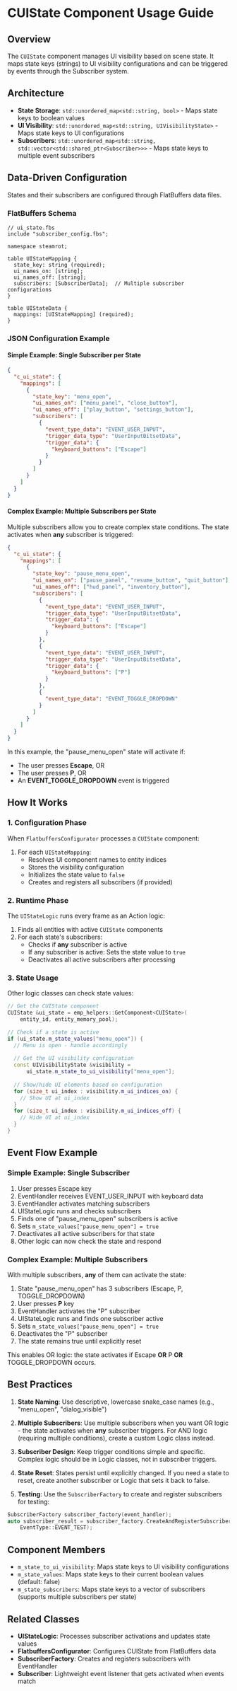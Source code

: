 # CUIState Component Usage Guide

## Overview

The `CUIState` component manages UI visibility based on scene state. It maps state keys (strings) to UI visibility configurations and can be triggered by events through the Subscriber system.

## Architecture

- **State Storage**: `std::unordered_map<std::string, bool>` - Maps state keys to boolean values
- **UI Visibility**: `std::unordered_map<std::string, UIVisibilityState>` - Maps state keys to UI configurations
- **Subscribers**: `std::unordered_map<std::string, std::vector<std::shared_ptr<Subscriber>>>` - Maps state keys to multiple event subscribers

## Data-Driven Configuration

States and their subscribers are configured through FlatBuffers data files.

### FlatBuffers Schema

```fbs
// ui_state.fbs
include "subscriber_config.fbs";

namespace steamrot;

table UIStateMapping {
  state_key: string (required);
  ui_names_on: [string];
  ui_names_off: [string];
  subscribers: [SubscriberData];  // Multiple subscriber configurations
}

table UIStateData {
  mappings: [UIStateMapping] (required);
}
```

### JSON Configuration Example

#### Simple Example: Single Subscriber per State

```json
{
  "c_ui_state": {
    "mappings": [
      {
        "state_key": "menu_open",
        "ui_names_on": ["menu_panel", "close_button"],
        "ui_names_off": ["play_button", "settings_button"],
        "subscribers": [
          {
            "event_type_data": "EVENT_USER_INPUT",
            "trigger_data_type": "UserInputBitsetData",
            "trigger_data": {
              "keyboard_buttons": ["Escape"]
            }
          }
        ]
      }
    ]
  }
}
```

#### Complex Example: Multiple Subscribers per State

Multiple subscribers allow you to create complex state conditions. The state activates when **any** subscriber is triggered:

```json
{
  "c_ui_state": {
    "mappings": [
      {
        "state_key": "pause_menu_open",
        "ui_names_on": ["pause_panel", "resume_button", "quit_button"],
        "ui_names_off": ["hud_panel", "inventory_button"],
        "subscribers": [
          {
            "event_type_data": "EVENT_USER_INPUT",
            "trigger_data_type": "UserInputBitsetData",
            "trigger_data": {
              "keyboard_buttons": ["Escape"]
            }
          },
          {
            "event_type_data": "EVENT_USER_INPUT",
            "trigger_data_type": "UserInputBitsetData",
            "trigger_data": {
              "keyboard_buttons": ["P"]
            }
          },
          {
            "event_type_data": "EVENT_TOGGLE_DROPDOWN"
          }
        ]
      }
    ]
  }
}
```

In this example, the "pause_menu_open" state will activate if:
- The user presses **Escape**, OR
- The user presses **P**, OR
- An **EVENT_TOGGLE_DROPDOWN** event is triggered

## How It Works

### 1. Configuration Phase

When `FlatbuffersConfigurator` processes a `CUIState` component:

1. For each `UIStateMapping`:
   - Resolves UI component names to entity indices
   - Stores the visibility configuration
   - Initializes the state value to `false`
   - Creates and registers all subscribers (if provided)

### 2. Runtime Phase

The `UIStateLogic` runs every frame as an Action logic:

1. Finds all entities with active `CUIState` components
2. For each state's subscribers:
   - Checks if **any** subscriber is active
   - If any subscriber is active: Sets the state value to `true`
   - Deactivates all active subscribers after processing

### 3. State Usage

Other logic classes can check state values:

```cpp
// Get the CUIState component
CUIState &ui_state = emp_helpers::GetComponent<CUIState>(
    entity_id, entity_memory_pool);

// Check if a state is active
if (ui_state.m_state_values["menu_open"]) {
  // Menu is open - handle accordingly
  
  // Get the UI visibility configuration
  const UIVisibilityState &visibility = 
      ui_state.m_state_to_ui_visibility["menu_open"];
  
  // Show/hide UI elements based on configuration
  for (size_t ui_index : visibility.m_ui_indices_on) {
    // Show UI at ui_index
  }
  for (size_t ui_index : visibility.m_ui_indices_off) {
    // Hide UI at ui_index
  }
}
```

## Event Flow Example

### Simple Example: Single Subscriber

1. User presses Escape key
2. EventHandler receives EVENT_USER_INPUT with keyboard data
3. EventHandler activates matching subscribers
4. UIStateLogic runs and checks subscribers
5. Finds one of "pause_menu_open" subscribers is active
6. Sets `m_state_values["pause_menu_open"] = true`
7. Deactivates all active subscribers for that state
8. Other logic can now check the state and respond

### Complex Example: Multiple Subscribers

With multiple subscribers, **any** of them can activate the state:

1. State "pause_menu_open" has 3 subscribers (Escape, P, TOGGLE_DROPDOWN)
2. User presses **P** key
3. EventHandler activates the "P" subscriber
4. UIStateLogic runs and finds one subscriber active
5. Sets `m_state_values["pause_menu_open"] = true`
6. Deactivates the "P" subscriber
7. The state remains true until explicitly reset

This enables OR logic: the state activates if Escape **OR** P **OR** TOGGLE_DROPDOWN occurs.

## Best Practices

1. **State Naming**: Use descriptive, lowercase snake_case names (e.g., "menu_open", "dialog_visible")

2. **Multiple Subscribers**: Use multiple subscribers when you want OR logic - the state activates when **any** subscriber triggers. For AND logic (requiring multiple conditions), create a custom Logic class instead.

3. **Subscriber Design**: Keep trigger conditions simple and specific. Complex logic should be in Logic classes, not in subscriber triggers.

4. **State Reset**: States persist until explicitly changed. If you need a state to reset, create another subscriber or Logic that sets it back to false.

5. **Testing**: Use the `SubscriberFactory` to create and register subscribers for testing:

```cpp
SubscriberFactory subscriber_factory(event_handler);
auto subscriber_result = subscriber_factory.CreateAndRegisterSubscriber(
    EventType::EVENT_TEST);
```

## Component Members

- `m_state_to_ui_visibility`: Maps state keys to UI visibility configurations
- `m_state_values`: Maps state keys to their current boolean values (default: false)
- `m_state_subscribers`: Maps state keys to a vector of subscribers (supports multiple subscribers per state)

## Related Classes

- **UIStateLogic**: Processes subscriber activations and updates state values
- **FlatbuffersConfigurator**: Configures CUIState from FlatBuffers data
- **SubscriberFactory**: Creates and registers subscribers with EventHandler
- **Subscriber**: Lightweight event listener that gets activated when events match
